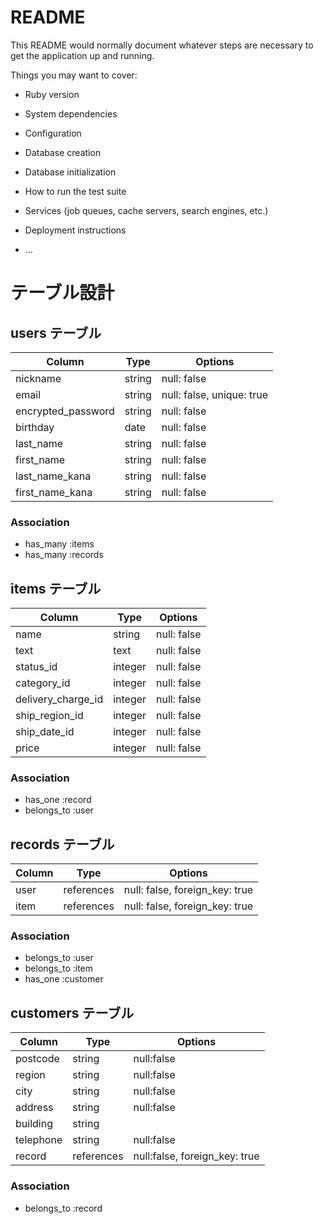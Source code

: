 # README

This README would normally document whatever steps are necessary to get the
application up and running.

Things you may want to cover:

* Ruby version

* System dependencies

* Configuration

* Database creation

* Database initialization

* How to run the test suite

* Services (job queues, cache servers, search engines, etc.)

* Deployment instructions

* ...

# テーブル設計

## users テーブル

| Column             | Type        | Options                   |
| ------------------ | ----------- | ------------------------- |
| nickname           | string      | null: false               | 
| email              | string      | null: false, unique: true |
| encrypted_password | string      | null: false               |
| birthday           | date        | null: false               |
| last_name          | string      | null: false               |
| first_name         | string      | null: false               |
| last_name_kana     | string      | null: false               |
| first_name_kana    | string      | null: false               |


### Association

- has_many :items
- has_many :records


## items テーブル

| Column             | Type        | Options                        |
| --------------     | ----------- | ------------------------------ |
| name               | string      | null: false                    |
| text               | text        | null: false                    |
| status_id          | integer     | null: false                    |
| category_id        | integer     | null: false                    |
| delivery_charge_id | integer     | null: false                    |
| ship_region_id     | integer     | null: false                    |
| ship_date_id       | integer     | null: false                    |
| price              | integer     | null: false                    |


### Association

- has_one :record
- belongs_to :user

## records テーブル

| Column     | Type        | Options                        |
| ---------- | ----------- | ------------------------------ |
| user       | references  | null: false, foreign_key: true |
| item       | references  | null: false, foreign_key: true |


### Association

- belongs_to :user
- belongs_to :item
- has_one :customer

## customers テーブル

| Column     | Type       | Options                       |
| ---------- | ---------- | ----------------------------- |
| postcode   | string     | null:false                    |
| region     | string     | null:false                    |
| city       | string     | null:false                    |
| address    | string     | null:false                    |
| building   | string     |                               |
| telephone  | string     | null:false                    |
| record     | references | null:false, foreign_key: true |


### Association

- belongs_to :record